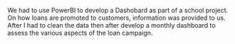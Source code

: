 We had to use PowerBI to develop a Dashobard 
as part of a school project. 
On how loans are promoted to customers, 
information was provided 
to us. After I had to  clean the data then after
develop a monthly dashboard to assess the various aspects of 
the loan campaign.
